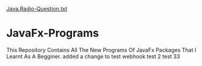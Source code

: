 [Java.Radio-Question.txt](https://github.com/XSuhaniSinghX/JavaFx-Programs/files/10054020/Java.Radio-Question.txt)
# JavaFx-Programs
This Repository Contains All The New Programs Of JavaFx Packages That I Learnt As A Begginer.
added a change to test webhook
test 2 
test 33
